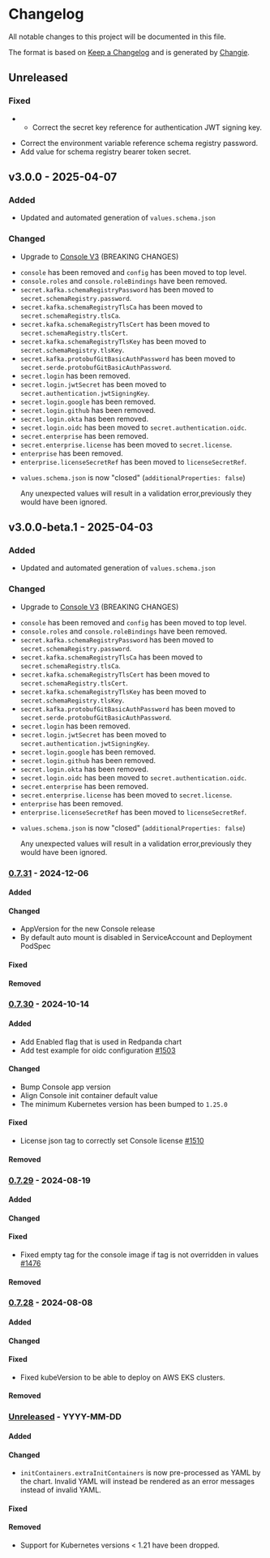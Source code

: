 # Changelog
All notable changes to this project will be documented in this file.

The format is based on [Keep a Changelog](https://keepachangelog.com/en/1.0.0/)
and is generated by [Changie](https://github.com/miniscruff/changie).


## Unreleased
### Fixed
* - Correct the secret key reference for authentication JWT signing key.
- Correct the environment variable reference schema registry password.
- Add value for schema registry bearer token secret.

## v3.0.0 - 2025-04-07
### Added
* Updated and automated generation of `values.schema.json`
### Changed
* Upgrade to [Console V3](https://docs.redpanda.com/beta/upgrade/migrate/console-v3/) (BREAKING CHANGES)

- `console` has been removed and `config` has been moved to top level.
- `console.roles` and `console.roleBindings` have been removed.
- `secret.kafka.schemaRegistryPassword` has been moved to `secret.schemaRegistry.password`.
- `secret.kafka.schemaRegistryTlsCa` has been moved to `secret.schemaRegistry.tlsCa`.
- `secret.kafka.schemaRegistryTlsCert` has been moved to `secret.schemaRegistry.tlsCert`.
- `secret.kafka.schemaRegistryTlsKey` has been moved to `secret.schemaRegistry.tlsKey`.
- `secret.kafka.protobufGitBasicAuthPassword` has been moved to `secret.serde.protobufGitBasicAuthPassword`.
- `secret.login` has been removed.
- `secret.login.jwtSecret` has been moved to `secret.authentication.jwtSigningKey`.
- `secret.login.google` has been removed.
- `secret.login.github` has been removed.
- `secret.login.okta` has been removed.
- `secret.login.oidc` has been moved to `secret.authentication.oidc`.
- `secret.enterprise` has been removed.
- `secret.enterprise.license` has been moved to `secret.license`.
- `enterprise` has been removed.
- `enterprise.licenseSecretRef` has been moved to `licenseSecretRef`.
* `values.schema.json` is now "closed" (`additionalProperties: false`)

  Any unexpected values will result in a validation error,previously they would
  have been ignored.

## v3.0.0-beta.1 - 2025-04-03
### Added
* Updated and automated generation of `values.schema.json`
### Changed
* Upgrade to [Console V3](https://docs.redpanda.com/beta/upgrade/migrate/console-v3/) (BREAKING CHANGES)

- `console` has been removed and `config` has been moved to top level.
- `console.roles` and `console.roleBindings` have been removed.
- `secret.kafka.schemaRegistryPassword` has been moved to `secret.schemaRegistry.password`.
- `secret.kafka.schemaRegistryTlsCa` has been moved to `secret.schemaRegistry.tlsCa`.
- `secret.kafka.schemaRegistryTlsCert` has been moved to `secret.schemaRegistry.tlsCert`.
- `secret.kafka.schemaRegistryTlsKey` has been moved to `secret.schemaRegistry.tlsKey`.
- `secret.kafka.protobufGitBasicAuthPassword` has been moved to `secret.serde.protobufGitBasicAuthPassword`.
- `secret.login` has been removed.
- `secret.login.jwtSecret` has been moved to `secret.authentication.jwtSigningKey`.
- `secret.login.google` has been removed.
- `secret.login.github` has been removed.
- `secret.login.okta` has been removed.
- `secret.login.oidc` has been moved to `secret.authentication.oidc`.
- `secret.enterprise` has been removed.
- `secret.enterprise.license` has been moved to `secret.license`.
- `enterprise` has been removed.
- `enterprise.licenseSecretRef` has been moved to `licenseSecretRef`.
* `values.schema.json` is now "closed" (`additionalProperties: false`)

  Any unexpected values will result in a validation error,previously they would
  have been ignored.

### [0.7.31](https://github.com/redpanda-data/helm-charts/releases/tag/console-0.7.31) - 2024-12-06
#### Added
#### Changed
* AppVersion for the new Console release
* By default auto mount is disabled in ServiceAccount and Deployment PodSpec
#### Fixed
#### Removed

### [0.7.30](https://github.com/redpanda-data/helm-charts/releases/tag/console-0.7.30) - 2024-10-14
#### Added
* Add Enabled flag that is used in Redpanda chart
* Add test example for oidc configuration [#1503](https://github.com/redpanda-data/helm-charts/pull/1503)
#### Changed
* Bump Console app version
* Align Console init container default value
* The minimum Kubernetes version has been bumped to `1.25.0`
#### Fixed
* License json tag to correctly set Console license [#1510](https://github.com/redpanda-data/helm-charts/pull/1510)
#### Removed

### [0.7.29](https://github.com/redpanda-data/helm-charts/releases/tag/console-0.7.29) - 2024-08-19
#### Added
#### Changed
#### Fixed
* Fixed empty tag for the console image if tag is not overridden in values [#1476](https://github.com/redpanda-data/helm-charts/issues/1476)
#### Removed

### [0.7.28](https://github.com/redpanda-data/helm-charts/releases/tag/console-0.7.28) - 2024-08-08
#### Added
#### Changed
#### Fixed
* Fixed kubeVersion to be able to deploy on AWS EKS clusters.
#### Removed

### [Unreleased](https://github.com/redpanda-data/helm-charts/releases/tag/console-FILLMEIN) - YYYY-MM-DD
#### Added
#### Changed
* `initContainers.extraInitContainers` is now pre-processed as YAML by the
  chart. Invalid YAML will instead be rendered as an error messages instead of
  invalid YAML.

#### Fixed
#### Removed
* Support for Kubernetes versions < 1.21 have been dropped.
